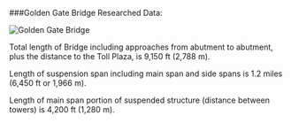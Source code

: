 ###Golden Gate Bridge Researched Data:

![Golden Gate Bridge](http://www.destination360.com/north-america/us/california/san-francisco/images/s/golden-gate-bridge-history.jpg)

Total length of Bridge including approaches from abutment to abutment, plus the distance to the Toll Plaza, is 9,150 ft (2,788 m).

Length of suspension span including main span and side spans is 1.2 miles (6,450 ft or 1,966 m).

Length of main span portion of suspended structure (distance between towers) is 4,200 ft (1,280 m).

